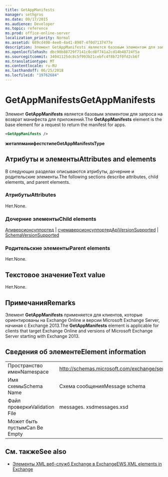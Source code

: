 ```yaml
---
title: GetAppManifests
manager: sethgros
ms.date: 09/17/2015
ms.audience: Developer
ms.topic: reference
ms.prod: office-online-server
localization_priority: Normal
ms.assetid: 689cd498-4ee0-4a41-8907-4f0d7137477e
description: Элемент GetAppManifests является базовым элементом для запроса на возврат манифеста для приложений.
ms.openlocfilehash: dbc90b88729f7141c0cd8f741a2cd14b48724f5a
ms.sourcegitcommit: 34041125dc8c5f993b21cebfc4f8b72f0fd2cb6f
ms.translationtype: MT
ms.contentlocale: ru-RU
ms.lasthandoff: 06/25/2018
ms.locfileid: "19762684"
---
```

# <a name="getappmanifests"></a><span data-ttu-id="e679b-103">GetAppManifests</span><span class="sxs-lookup"><span data-stu-id="e679b-103">GetAppManifests</span></span>

<span data-ttu-id="e679b-104">Элемент **GetAppManifests** является базовым элементом для запроса на возврат манифеста для приложений.</span><span class="sxs-lookup"><span data-stu-id="e679b-104">The **GetAppManifests** element is the base element for a request to return the manifest for apps.</span></span> 
  
```xml
<GetAppManifests />
```

 <span data-ttu-id="e679b-105">**жетаппманифестстипе**</span><span class="sxs-lookup"><span data-stu-id="e679b-105">**GetAppManifestsType**</span></span>
## <a name="attributes-and-elements"></a><span data-ttu-id="e679b-106">Атрибуты и элементы</span><span class="sxs-lookup"><span data-stu-id="e679b-106">Attributes and elements</span></span>

<span data-ttu-id="e679b-107">В следующих разделах описываются атрибуты, дочерние и родительские элементы.</span><span class="sxs-lookup"><span data-stu-id="e679b-107">The following sections describe attributes, child elements, and parent elements.</span></span>
  
### <a name="attributes"></a><span data-ttu-id="e679b-108">Атрибуты</span><span class="sxs-lookup"><span data-stu-id="e679b-108">Attributes</span></span>

<span data-ttu-id="e679b-109">Нет.</span><span class="sxs-lookup"><span data-stu-id="e679b-109">None.</span></span>
  
### <a name="child-elements"></a><span data-ttu-id="e679b-110">Дочерние элементы</span><span class="sxs-lookup"><span data-stu-id="e679b-110">Child elements</span></span>

<span data-ttu-id="e679b-111">[Апиверсионсуппортед](apiversionsupported.md) | [счемаверсионсуппортед](schemaversionsupported.md)</span><span class="sxs-lookup"><span data-stu-id="e679b-111">[ApiVersionSupported](apiversionsupported.md) | [SchemaVersionSupported](schemaversionsupported.md)</span></span>
  
### <a name="parent-elements"></a><span data-ttu-id="e679b-112">Родительские элементы</span><span class="sxs-lookup"><span data-stu-id="e679b-112">Parent elements</span></span>

<span data-ttu-id="e679b-113">Нет.</span><span class="sxs-lookup"><span data-stu-id="e679b-113">None.</span></span>
  
## <a name="text-value"></a><span data-ttu-id="e679b-114">Текстовое значение</span><span class="sxs-lookup"><span data-stu-id="e679b-114">Text value</span></span>

<span data-ttu-id="e679b-115">Нет.</span><span class="sxs-lookup"><span data-stu-id="e679b-115">None.</span></span>
  
## <a name="remarks"></a><span data-ttu-id="e679b-116">Примечания</span><span class="sxs-lookup"><span data-stu-id="e679b-116">Remarks</span></span>

<span data-ttu-id="e679b-117">Элемент **GetAppManifests** применяется для клиентов, которые ориентированы на Exchange Online и версии Microsoft Exchange Server, начиная с Exchange 2013.</span><span class="sxs-lookup"><span data-stu-id="e679b-117">The **GetAppManifests** element is applicable for clients that target Exchange Online and versions of Microsoft Exchange Server starting with Exchange 2013.</span></span> 
  
## <a name="element-information"></a><span data-ttu-id="e679b-118">Сведения об элементе</span><span class="sxs-lookup"><span data-stu-id="e679b-118">Element information</span></span>

|||
|:-----|:-----|
|<span data-ttu-id="e679b-119">Пространство имен</span><span class="sxs-lookup"><span data-stu-id="e679b-119">Namespace</span></span>  <br/> |http://schemas.microsoft.com/exchange/services/2006/messages  <br/> |
|<span data-ttu-id="e679b-120">Имя схемы</span><span class="sxs-lookup"><span data-stu-id="e679b-120">Schema Name</span></span>  <br/> |<span data-ttu-id="e679b-121">Схема сообщения</span><span class="sxs-lookup"><span data-stu-id="e679b-121">Message schema</span></span>  <br/> |
|<span data-ttu-id="e679b-122">Файл проверки</span><span class="sxs-lookup"><span data-stu-id="e679b-122">Validation File</span></span>  <br/> |<span data-ttu-id="e679b-123">messages. xsd</span><span class="sxs-lookup"><span data-stu-id="e679b-123">messages.xsd</span></span>  <br/> |
|<span data-ttu-id="e679b-124">Может быть пустым</span><span class="sxs-lookup"><span data-stu-id="e679b-124">Can Be Empty</span></span>  <br/> ||
   
## <a name="see-also"></a><span data-ttu-id="e679b-125">См. также</span><span class="sxs-lookup"><span data-stu-id="e679b-125">See also</span></span>



- [<span data-ttu-id="e679b-126">Элементы XML веб-служб Exchange в Exchange</span><span class="sxs-lookup"><span data-stu-id="e679b-126">EWS XML elements in Exchange</span></span>](ews-xml-elements-in-exchange.md)

